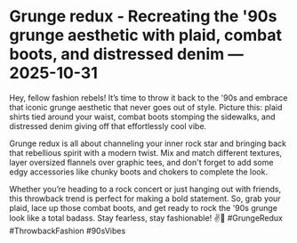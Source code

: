 # Grunge redux - Recreating the '90s grunge aesthetic with plaid, combat boots, and distressed denim — 2025-10-31

Hey, fellow fashion rebels! It’s time to throw it back to the '90s and embrace that iconic grunge aesthetic that never goes out of style. Picture this: plaid shirts tied around your waist, combat boots stomping the sidewalks, and distressed denim giving off that effortlessly cool vibe. 

Grunge redux is all about channeling your inner rock star and bringing back that rebellious spirit with a modern twist. Mix and match different textures, layer oversized flannels over graphic tees, and don't forget to add some edgy accessories like chunky boots and chokers to complete the look.

Whether you’re heading to a rock concert or just hanging out with friends, this throwback trend is perfect for making a bold statement. So, grab your plaid, lace up those combat boots, and get ready to rock the '90s grunge look like a total badass. Stay fearless, stay fashionable! ✌️🖤 #GrungeRedux #ThrowbackFashion #90sVibes